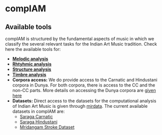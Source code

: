 # compIAM


## Available tools
compIAM is structured by the fundamental aspects of music in which we classify the several relevant tasks for the Indian Art Music tradition. Check here the available tools for:
- **[Melodic analysis](./compiam/melody/README.md)**
- **[Rhtyhmic analysis](./compiam/rhythm/README.md)**
- **[Structure analysis](./compiam/structure/README.md)**
- **[Timbre analysis](./compiam/timbre/README.md)**
- **Corpora access:** We do provide access to the Carnatic and Hindustani corpora in Dunya. For both corpora, there is access to the CC and the non-CC parts. More details on accessing the Dunya corpora are [given here](./compiam/dunya/README.md)
- **Datasets:** Direct access to the datasets for the computational analysis of Indian Art Music is given through [mirdata](https://github.com/mir-dataset-loaders/mirdata). The current available datasets in compIAM are:
    - [Saraga Carnatic](https://mtg.github.io/saraga/)
    - [Saraga Hindustani](https://mtg.github.io/saraga/)
    - [Mridangam Stroke Dataset](https://compmusic.upf.edu/mridangam-stroke-dataset)
